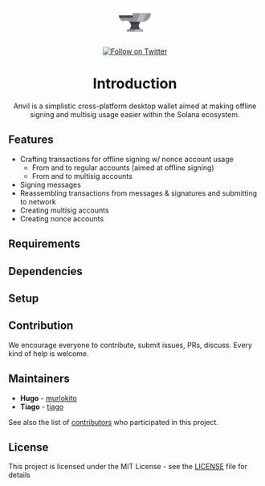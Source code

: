 <p align="center">
    <img src="assets/anvil.png" margin="auto"/>
</p>

<div align="center">
    <a href="https://twitter.com/intent/follow?screen_name=blockmountainio">
        <img src="https://img.shields.io/twitter/follow/blockmountainio?style=flat-square&logo=twitter"
            alt="Follow on Twitter"></a>
</div>

<div style="text-align:center">

# Introduction

<p>

Anvil is a simplistic cross-platform desktop wallet aimed at making offline signing and multisig usage easier within the Solana ecosystem.

</p>

</div>

## Features

- Crafting transactions for offline signing w/ nonce account usage
  - From and to regular accounts (aimed at offline signing)
  - From and to multisig accounts
- Signing messages
- Reassembling transactions from messages & signatures and submitting to network
- Creating multisig accounts
- Creating nonce accounts

## Requirements

## Dependencies

## Setup

## Contribution

We encourage everyone to contribute, submit issues, PRs, discuss. Every kind of help is welcome.

## Maintainers

* **Hugo** - [murlokito](https://github.com/murlokito)
* **Tiago** - [tiago](https://github.com/tiago18c)

See also the list of [contributors](https://github.com/bmresearch/Solnet/contributors) who participated in this project.

## License

This project is licensed under the MIT License - see the [LICENSE](https://github.com/bmresearch/Solnet/blob/master/LICENSE) file for details